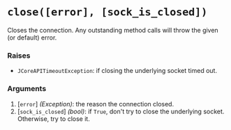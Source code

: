 # `close([error], [sock_is_closed])`

Closes the connection.  Any outstanding method calls will throw the given (or default) error.

### Raises

* `JCoreAPITimeoutException`: if closing the underlying socket timed out.


### Arguments

1. [`error`] *(Exception)*: the reason the connection closed.
2. [`sock_is_closed`] *(bool)*: if `True`, don't try to close the underlying socket.
  Otherwise, try to close it.
